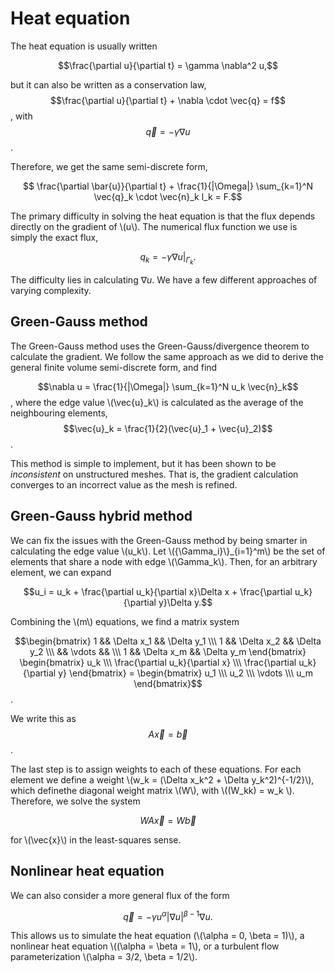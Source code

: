 # Heat equation
The heat equation is usually written

$$\frac{\partial u}{\partial t} = \gamma \nabla^2 u,$$

but it can also be written as a conservation law,
$$\frac{\partial u}{\partial t} + \nabla \cdot \vec{q} = f$$,
with
$$\vec{q} = -\gamma\nabla u$$.

Therefore, we get the same semi-discrete form,

$$ \frac{\partial \bar{u}}{\partial t} + \frac{1}{|\Omega|} \sum_{k=1}^N \vec{q}_k \cdot \vec{n}_k l_k = F.$$

The primary difficulty in solving the heat equation is that the flux depends directly on the gradient of \\(u\\). The numerical flux function we use is simply the exact flux,

$$q_k = -\gamma \nabla u\big\rvert_{\Gamma_k}.$$

The difficulty lies in calculating $\nabla u$. We have a few different approaches of varying complexity.

## Green-Gauss method
The Green-Gauss method uses the Green-Gauss/divergence theorem to calculate the gradient. We follow the same approach as we did to derive the general finite volume semi-discrete form, and find

$$\nabla u = \frac{1}{|\Omega|} \sum_{k=1}^N u_k \vec{n}_k$$,
where the edge value \\(\vec{u}_k\\) is calculated as the average of the neighbouring elements,
$$\vec{u}_k = \frac{1}{2}(\vec{u}_1 + \vec{u}_2)$$.

This method is simple to implement, but it has been shown to be *inconsistent* on unstructured meshes. That is, the gradient calculation converges to an incorrect value as the mesh is refined.

## Green-Gauss hybrid method
We can fix the issues with the Green-Gauss method by being smarter in calculating the edge value \\(u_k\\). Let \\(\{\Gamma_i\}\\}_{i=1}^m\\) be the set of elements that share a node with edge \\(\Gamma_k\\). Then, for an arbitrary element, we can expand

$$u_i = u_k + \frac{\partial u_k}{\partial x}\Delta x + \frac{\partial u_k}{\partial y}\Delta y.$$

Combining the \\(m\\) equations, we find a matrix system

$$\begin{bmatrix} 1 && \Delta x_1 && \Delta y_1 \\\ 1 && \Delta x_2 && \Delta y_2 \\\ && \vdots && \\\ 1 && \Delta x_m && \Delta y_m \end{bmatrix} \begin{bmatrix} u_k \\\ \frac{\partial u_k}{\partial x} \\\ \frac{\partial u_k}{\partial y} \end{bmatrix} = \begin{bmatrix} u_1 \\\ u_2 \\\ \vdots \\\ u_m \end{bmatrix}$$.

We write this as
$$ A\vec{x} = \vec{b}$$.

The last step is to assign weights to each of these equations. For each element we define a weight \\(w_k = (\Delta x_k^2 + \Delta y_k^2)^{-1/2}\\), which definethe diagonal weight matrix \\(W\\), with \\((W_kk) = w_k \\). Therefore, we solve the system

$$ W A \vec{x} = W \vec{b}$$

for \\(\vec{x}\\) in the least-squares sense.

## Nonlinear heat equation
We can also consider a more general flux of the form

$$ \vec{q} = -\gamma u^\alpha \left| \nabla u \right|^{\beta - 1} \nabla u.$$

This allows us to simulate the heat equation (\\(\alpha = 0, \beta = 1)\\), a nonlinear heat equation \\((\alpha = \beta = 1\\), or a turbulent flow parameterization \\(\alpha = 3/2, \beta = 1/2\\).
